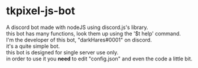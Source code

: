 # tkpixel-js-bot

A discord bot made with nodeJS using discord.js's library.<br/>
this bot has many functions, look them up using the '$t help' command.<br/>
I'm the developer of this bot, "darkHares#0001" on discord.<br/>
it's a quite simple bot.<br/>
this bot is designed for single server use only.<br/>
in order to use it you <b>need</b> to edit "config.json" and even the code a little bit.
